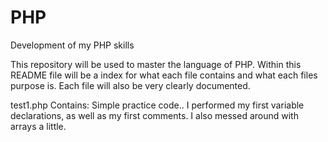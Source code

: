 # PHP
Development of my PHP skills

This repository will be used to master the language of PHP.
Within this README file will be a index for what each file contains and what each files purpose is.  Each file will also be very clearly documented.

test1.php
Contains:  Simple practice code..  I performed my first variable declarations, as well as my first comments.  I also messed around with arrays a little.


